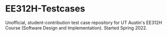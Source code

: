 # EE312H-Testcases
Unofficial, student-contribution test case repository for UT Austin's EE312H Course (Software Design and Implementation). Started Spring 2022.